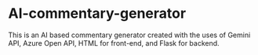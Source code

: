 # AI-commentary-generator
This is an AI based commentary generator created with the uses of  Gemini API, Azure Open API, HTML for front-end, and Flask for backend.
